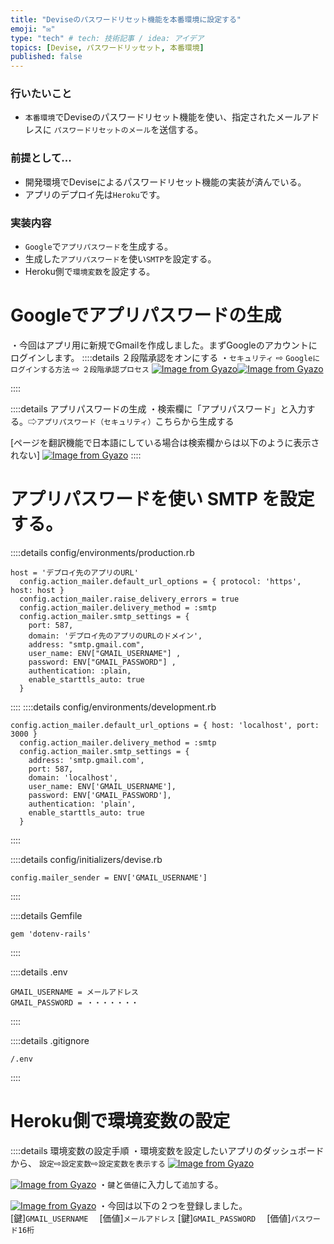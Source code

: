 ```yaml
---
title: "Deviseのパスワードリセット機能を本番環境に設定する"
emoji: "✉️"
type: "tech" # tech: 技術記事 / idea: アイデア
topics: [Devise, パスワードリッセット, 本番環境]
published: false
---
```

### 行いたいこと
- `本番環境`でDeviseのパスワードリセット機能を使い、指定されたメールアドレスに
`パスワードリセットのメール`を送信する。

### 前提として...
- 開発環境でDeviseによるパスワードリセット機能の実装が済んでいる。
- アプリのデプロイ先は`Heroku`です。

### 実装内容
- `Google`で`アプリパスワード`を生成する。
- 生成した`アプリパスワード`を使い`SMTP`を設定する。
- Heroku側で`環境変数`を設定する。


# Googleでアプリパスワードの生成
・今回はアプリ用に新規でGmailを作成しました。まずGoogleのアカウントにログインします。
::::details ２段階承認をオンにする
・`セキュリティ` ⇨ `Googleにログインする方法` ⇨ `２段階承認プロセス`
[![Image from Gyazo](https://i.gyazo.com/44feccde5254962493aa8eaa02662983.png)](https://gyazo.com/44feccde5254962493aa8eaa02662983)[![Image from Gyazo](https://i.gyazo.com/b94ea59eb6cd1fc9d3ad2eb94ad67559.png)](https://gyazo.com/b94ea59eb6cd1fc9d3ad2eb94ad67559)

::::

::::details アプリパスワードの生成
・検索欄に「アプリパスワード」と入力する。⇨`アプリパスワード（セキュリティ）`こちらから生成する

[ページを翻訳機能で日本語にしている場合は検索欄からは以下のように表示されない]
[![Image from Gyazo](https://i.gyazo.com/ccfeea58fd79b3bb876fcd79f290c4b8.png)](https://gyazo.com/ccfeea58fd79b3bb876fcd79f290c4b8)
::::

# アプリパスワードを使い SMTP を設定する。

::::details config/environments/production.rb
```
host = 'デプロイ先のアプリのURL'
  config.action_mailer.default_url_options = { protocol: 'https', host: host } 
  config.action_mailer.raise_delivery_errors = true
  config.action_mailer.delivery_method = :smtp
  config.action_mailer.smtp_settings = {
    port: 587,
    domain: 'デプロイ先のアプリのURLのドメイン',
    address: "smtp.gmail.com",
    user_name: ENV["GMAIL_USERNAME"] ,
    password: ENV["GMAIL_PASSWORD"] ,
    authentication: :plain,
    enable_starttls_auto: true
  }
```
::::
::::details config/environments/development.rb
```
config.action_mailer.default_url_options = { host: 'localhost', port: 3000 }
  config.action_mailer.delivery_method = :smtp
  config.action_mailer.smtp_settings = {
    address: 'smtp.gmail.com',
    port: 587,
    domain: 'localhost', 
    user_name: ENV['GMAIL_USERNAME'],
    password: ENV['GMAIL_PASSWORD'],
    authentication: 'plain',
    enable_starttls_auto: true
  }
  ```
::::

::::details config/initializers/devise.rb
```
config.mailer_sender = ENV['GMAIL_USERNAME']
```
::::

::::details Gemfile
```
gem 'dotenv-rails'
```
::::

::::details .env
```
GMAIL_USERNAME = メールアドレス
GMAIL_PASSWORD = ・・・・・・・
```
::::

::::details .gitignore
```
/.env
```
::::

# Heroku側で環境変数の設定
::::details 環境変数の設定手順
・環境変数を設定したいアプリのダッシュボードから、
`設定`⇨`設定変数`⇨`設定変数を表示する`
[![Image from Gyazo](https://i.gyazo.com/15227f6d8e12d5a1e0f1cc0c957b57d6.png)](https://gyazo.com/15227f6d8e12d5a1e0f1cc0c957b57d6)

[![Image from Gyazo](https://i.gyazo.com/150605298e0786d526073ae975e56245.png)](https://gyazo.com/150605298e0786d526073ae975e56245)
・`鍵`と`価値`に入力して`追加`する。

[![Image from Gyazo](https://i.gyazo.com/e353d70537861a131504565126cd0ddf.png)](https://gyazo.com/e353d70537861a131504565126cd0ddf)
・今回は以下の２つを登録しました。
[鍵]`GMAIL_USERNAME`  　[価値]`メールアドレス`
[鍵]`GMAIL_PASSWORD`  　[価値]`パスワード16桁`